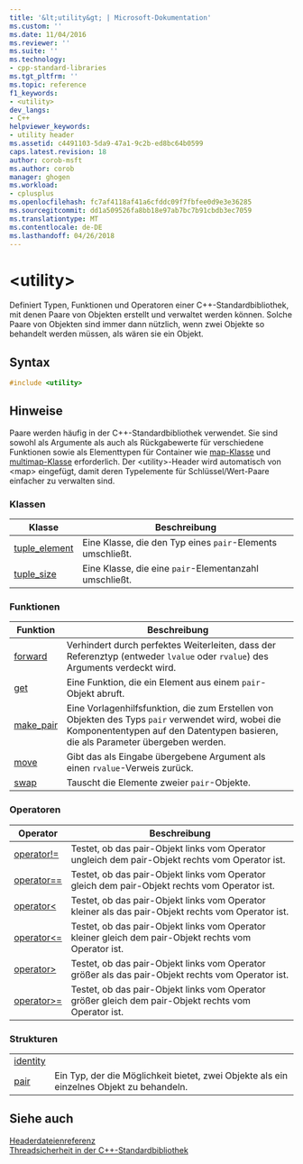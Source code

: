 ```yaml
---
title: '&lt;utility&gt; | Microsoft-Dokumentation'
ms.custom: ''
ms.date: 11/04/2016
ms.reviewer: ''
ms.suite: ''
ms.technology:
- cpp-standard-libraries
ms.tgt_pltfrm: ''
ms.topic: reference
f1_keywords:
- <utility>
dev_langs:
- C++
helpviewer_keywords:
- utility header
ms.assetid: c4491103-5da9-47a1-9c2b-ed8bc64b0599
caps.latest.revision: 18
author: corob-msft
ms.author: corob
manager: ghogen
ms.workload:
- cplusplus
ms.openlocfilehash: fc7af4118af41a6cfddc09f7fbfee0d9e3e36285
ms.sourcegitcommit: dd1a509526fa8bb18e97ab7bc7b91cbdb3ec7059
ms.translationtype: MT
ms.contentlocale: de-DE
ms.lasthandoff: 04/26/2018
---
```

# <a name="ltutilitygt"></a>&lt;utility&gt;

Definiert Typen, Funktionen und Operatoren einer C++-Standardbibliothek, mit denen Paare von Objekten erstellt und verwaltet werden können. Solche Paare von Objekten sind immer dann nützlich, wenn zwei Objekte so behandelt werden müssen, als wären sie ein Objekt.

## <a name="syntax"></a>Syntax

```cpp
#include <utility>

```

## <a name="remarks"></a>Hinweise

Paare werden häufig in der C++-Standardbibliothek verwendet. Sie sind sowohl als Argumente als auch als Rückgabewerte für verschiedene Funktionen sowie als Elementtypen für Container wie [map-Klasse](../standard-library/map-class.md) und [multimap-Klasse](../standard-library/multimap-class.md) erforderlich. Der \<utility>-Header wird automatisch von \<map> eingefügt, damit deren Typelemente für Schlüssel/Wert-Paare einfacher zu verwalten sind.

### <a name="classes"></a>Klassen

|Klasse|Beschreibung|
|-|-|
|[tuple_element](../standard-library/tuple-element-class-tuple.md)|Eine Klasse, die den Typ eines `pair`-Elements umschließt.|
|[tuple_size](../standard-library/tuple-size-class-tuple.md)|Eine Klasse, die eine `pair`-Elementanzahl umschließt.|

### <a name="functions"></a>Funktionen

|Funktion|Beschreibung|
|-|-|
|[forward](../standard-library/utility-functions.md#forward)|Verhindert durch perfektes Weiterleiten, dass der Referenztyp (entweder `lvalue` oder `rvalue`) des Arguments verdeckt wird.|
|[get](../standard-library/utility-functions.md#get)|Eine Funktion, die ein Element aus einem `pair`-Objekt abruft.|
|[make_pair](../standard-library/utility-functions.md#make_pair)|Eine Vorlagenhilfsfunktion, die zum Erstellen von Objekten des Typs `pair` verwendet wird, wobei die Komponententypen auf den Datentypen basieren, die als Parameter übergeben werden.|
|[move](../standard-library/utility-functions.md#move)|Gibt das als Eingabe übergebene Argument als einen `rvalue`-Verweis zurück.|
|[swap](../standard-library/utility-functions.md#swap)|Tauscht die Elemente zweier `pair`-Objekte.|

### <a name="operators"></a>Operatoren

|Operator|Beschreibung|
|-|-|
|[operator!=](../standard-library/utility-operators.md#op_neq)|Testet, ob das pair-Objekt links vom Operator ungleich dem pair-Objekt rechts vom Operator ist.|
|[operator==](../standard-library/utility-operators.md#op_eq_eq)|Testet, ob das pair-Objekt links vom Operator gleich dem pair-Objekt rechts vom Operator ist.|
|[operator<](../standard-library/utility-operators.md#op_lt)|Testet, ob das pair-Objekt links vom Operator kleiner als das pair-Objekt rechts vom Operator ist.|
|[operator\<=](../standard-library/utility-operators.md#op_gt_eq)|Testet, ob das pair-Objekt links vom Operator kleiner gleich dem pair-Objekt rechts vom Operator ist.|
|[operator>](../standard-library/utility-operators.md#op_gt)|Testet, ob das pair-Objekt links vom Operator größer als das pair-Objekt rechts vom Operator ist.|
|[operator>=](../standard-library/utility-operators.md#op_gt_eq)|Testet, ob das pair-Objekt links vom Operator größer gleich dem pair-Objekt rechts vom Operator ist.|

### <a name="structs"></a>Strukturen

|||
|-|-|
|[identity](../standard-library/identity-structure.md)||
|[pair](../standard-library/pair-structure.md)|Ein Typ, der die Möglichkeit bietet, zwei Objekte als ein einzelnes Objekt zu behandeln.|

## <a name="see-also"></a>Siehe auch

[Headerdateienreferenz](../standard-library/cpp-standard-library-header-files.md)<br/>
[Threadsicherheit in der C++-Standardbibliothek](../standard-library/thread-safety-in-the-cpp-standard-library.md)<br/>
